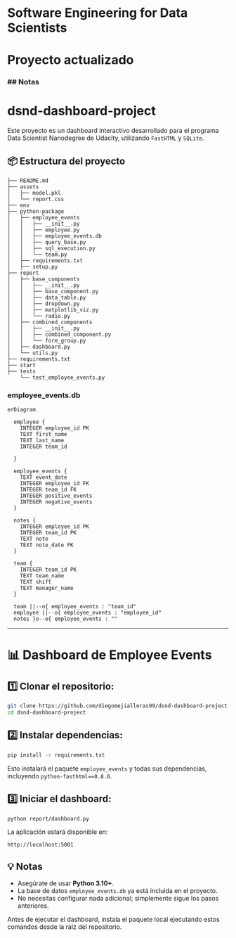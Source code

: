 
# Software Engineering for Data Scientists 
# Proyecto actualizado

### ## Notas 
# dsnd-dashboard-project

Este proyecto es un dashboard interactivo desarrollado para el programa Data Scientist Nanodegree de Udacity, utilizando `FastHTML` y `SQLite`.

## 📦 Estructura del proyecto
```
├── README.md
├── assets
│   ├── model.pkl
│   └── report.css
├── env
├── python-package
│   ├── employee_events
│   │   ├── __init__.py
│   │   ├── employee.py
│   │   ├── employee_events.db
│   │   ├── query_base.py
│   │   ├── sql_execution.py
│   │   └── team.py
│   ├── requirements.txt
│   ├── setup.py
├── report
│   ├── base_components
│   │   ├── __init__.py
│   │   ├── base_component.py
│   │   ├── data_table.py
│   │   ├── dropdown.py
│   │   ├── matplotlib_viz.py
│   │   └── radio.py
│   ├── combined_components
│   │   ├── __init__.py
│   │   ├── combined_component.py
│   │   └── form_group.py
│   ├── dashboard.py
│   └── utils.py
├── requirements.txt
├── start
├── tests
    └── test_employee_events.py
```

### employee_events.db

```mermaid
erDiagram

  employee {
    INTEGER employee_id PK
    TEXT first_name
    TEXT last_name
    INTEGER team_id
    
  }

  employee_events {
    TEXT event_date
    INTEGER employee_id FK
    INTEGER team_id FK
    INTEGER positive_events
    INTEGER negative_events
  }

  notes {
    INTEGER employee_id PK
    INTEGER team_id PK
    TEXT note
    TEXT note_date PK
  }

  team {
    INTEGER team_id PK
    TEXT team_name
    TEXT shift
    TEXT manager_name
  }

  team ||--o{ employee_events : "team_id"
  employee ||--o{ employee_events : "employee_id"
  notes }o--o{ employee_events : ""
```


---


# 📊 Dashboard de Employee Events

## 1️⃣ Clonar el repositorio:
```bash
git clone https://github.com/diegomejialleras99/dsnd-dashboard-project.git
cd dsnd-dashboard-project
```

## 2️⃣ Instalar dependencias:
```bash
pip install -r requirements.txt

```
Esto instalará el paquete `employee_events` y todas sus dependencias, incluyendo `python-fasthtml==0.8.0`.

## 3️⃣ Iniciar el dashboard:
```bash
python report/dashboard.py
```

La aplicación estará disponible en:

```
http://localhost:5001
```

## 💡 Notas
- Asegúrate de usar **Python 3.10+**.
- La base de datos `employee_events.db` ya está incluida en el proyecto.
- No necesitas configurar nada adicional; simplemente sigue los pasos anteriores.

Antes de ejecutar el dashboard, instala el paquete local ejecutando estos comandos desde la raíz del repositorio.
